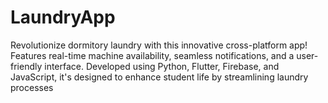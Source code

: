 # LaundryApp
Revolutionize dormitory laundry with this innovative cross-platform app! Features real-time machine availability, seamless notifications, and a user-friendly interface. Developed using Python, Flutter, Firebase, and JavaScript, it's designed to enhance student life by streamlining laundry processes
